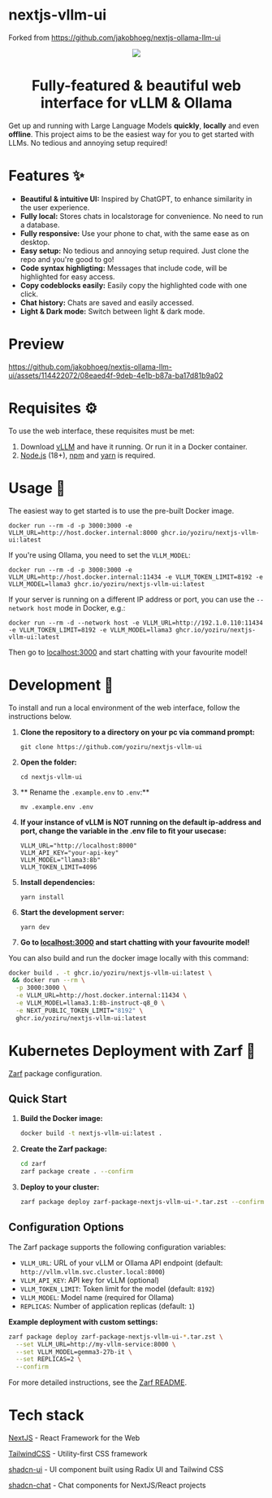 # nextjs-vllm-ui

Forked from https://github.com/jakobhoeg/nextjs-ollama-llm-ui

<div align="center">
  <img src="ollama-nextjs-ui.gif">
</div>

<h1 align="center">
  Fully-featured & beautiful web interface for vLLM & Ollama
</h1>

Get up and running with Large Language Models **quickly**, **locally** and even **offline**.
This project aims to be the easiest way for you to get started with LLMs. No tedious and annoying setup required!

# Features ✨

- **Beautiful & intuitive UI:** Inspired by ChatGPT, to enhance similarity in the user experience.
- **Fully local:** Stores chats in localstorage for convenience. No need to run a database.
- **Fully responsive:** Use your phone to chat, with the same ease as on desktop.
- **Easy setup:** No tedious and annoying setup required. Just clone the repo and you're good to go!
- **Code syntax highligting:** Messages that include code, will be highlighted for easy access.
- **Copy codeblocks easily:** Easily copy the highlighted code with one click.
- **Chat history:** Chats are saved and easily accessed.
- **Light & Dark mode:** Switch between light & dark mode.

# Preview

https://github.com/jakobhoeg/nextjs-ollama-llm-ui/assets/114422072/08eaed4f-9deb-4e1b-b87a-ba17d81b9a02

# Requisites ⚙️

To use the web interface, these requisites must be met:

1. Download [vLLM](https://docs.vllm.ai/en/latest/) and have it running. Or run it in a Docker container.
2. [Node.js](https://nodejs.org/en/download) (18+), [npm](https://docs.npmjs.com/downloading-and-installing-node-js-and-npm) and [yarn](https://classic.yarnpkg.com/lang/en/docs/install/#mac-stable) is required.

# Usage 🚀

The easiest way to get started is to use the pre-built Docker image.

```
docker run --rm -d -p 3000:3000 -e VLLM_URL=http://host.docker.internal:8000 ghcr.io/yoziru/nextjs-vllm-ui:latest
```

If you're using Ollama, you need to set the `VLLM_MODEL`:

```
docker run --rm -d -p 3000:3000 -e VLLM_URL=http://host.docker.internal:11434 -e VLLM_TOKEN_LIMIT=8192 -e VLLM_MODEL=llama3 ghcr.io/yoziru/nextjs-vllm-ui:latest
```

If your server is running on a different IP address or port, you can use the `--network host` mode in Docker, e.g.:

```
docker run --rm -d --network host -e VLLM_URL=http://192.1.0.110:11434 -e VLLM_TOKEN_LIMIT=8192 -e VLLM_MODEL=llama3 ghcr.io/yoziru/nextjs-vllm-ui:latest
```

Then go to [localhost:3000](http://localhost:3000) and start chatting with your favourite model!

# Development 📖

To install and run a local environment of the web interface, follow the instructions below.

1. **Clone the repository to a directory on your pc via command prompt:**

   ```
   git clone https://github.com/yoziru/nextjs-vllm-ui
   ```

1. **Open the folder:**

   ```
   cd nextjs-vllm-ui
   ```

1. ** Rename the `.example.env` to `.env`:**

   ```
   mv .example.env .env
   ```

1. **If your instance of vLLM is NOT running on the default ip-address and port, change the variable in the .env file to fit your usecase:**

   ```
   VLLM_URL="http://localhost:8000"
   VLLM_API_KEY="your-api-key"
   VLLM_MODEL="llama3:8b"
   VLLM_TOKEN_LIMIT=4096
   ```

1. **Install dependencies:**

   ```
   yarn install
   ```

1. **Start the development server:**

   ```
   yarn dev
   ```

1. **Go to [localhost:3000](http://localhost:3000) and start chatting with your favourite model!**

You can also build and run the docker image locally with this command:

```sh
docker build . -t ghcr.io/yoziru/nextjs-vllm-ui:latest \
 && docker run --rm \
  -p 3000:3000 \
  -e VLLM_URL=http://host.docker.internal:11434 \
  -e VLLM_MODEL=llama3.1:8b-instruct-q8_0 \
  -e NEXT_PUBLIC_TOKEN_LIMIT="8192" \
  ghcr.io/yoziru/nextjs-vllm-ui:latest
```

# Kubernetes Deployment with Zarf 🚢

[Zarf](https://zarf.dev/) package configuration.

## Quick Start

1. **Build the Docker image:**
   ```bash
   docker build -t nextjs-vllm-ui:latest .
   ```

2. **Create the Zarf package:**
   ```bash
   cd zarf
   zarf package create . --confirm
   ```

3. **Deploy to your cluster:**
   ```bash
   zarf package deploy zarf-package-nextjs-vllm-ui-*.tar.zst --confirm
   ```

## Configuration Options

The Zarf package supports the following configuration variables:

- `VLLM_URL`: URL of your vLLM or Ollama API endpoint (default: `http://vllm.vllm.svc.cluster.local:8000`)
- `VLLM_API_KEY`: API key for vLLM (optional)
- `VLLM_TOKEN_LIMIT`: Token limit for the model (default: `8192`)
- `VLLM_MODEL`: Model name (required for Ollama)
- `REPLICAS`: Number of application replicas (default: `1`)

**Example deployment with custom settings:**

```bash
zarf package deploy zarf-package-nextjs-vllm-ui-*.tar.zst \
  --set VLLM_URL=http://my-vllm-service:8000 \
  --set VLLM_MODEL=gemma3-27b-it \
  --set REPLICAS=2 \
  --confirm
```

For more detailed instructions, see the [Zarf README](zarf/README.md).

# Tech stack

[NextJS](https://nextjs.org/) - React Framework for the Web

[TailwindCSS](https://tailwindcss.com/) - Utility-first CSS framework

[shadcn-ui](https://ui.shadcn.com/) - UI component built using Radix UI and Tailwind CSS

[shadcn-chat](https://github.com/jakobhoeg/shadcn-chat) - Chat components for NextJS/React projects
